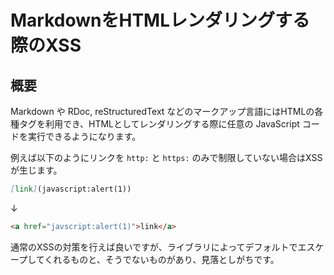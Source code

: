 # MarkdownをHTMLレンダリングする際のXSS

## 概要

Markdown や RDoc, reStructuredText などのマークアップ言語にはHTMLの各種タグを利用でき、HTMLとしてレンダリングする際に任意の JavaScript コードを実行できるようになります。

例えば以下のようにリンクを `http:` と `https:` のみで制限していない場合はXSSが生じます。

```markdown
[link](javascript:alert(1))
```

↓

```html
<a href="javscript:alert(1)">link</a>
```

通常のXSSの対策を行えば良いですが、ライブラリによってデフォルトでエスケープしてくれるものと、そうでないものがあり、見落としがちです。

